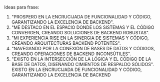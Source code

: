 Ideas para frase:
1. "PROSPERO EN LA ENCRUCIJADA DE FUNCIONALIDAD Y CÓDIGO, GARANTIZANDO LA EXCELENCIA DE BACKEND".
2. "ME DESTACO EN EL ESPACIO DONDE LOS SISTEMAS Y EL CÓDIGO CONVERGEN, CREANDO SOLUCIONES DE BACKEND ROBUSTAS".
3. "MI EXPERIENCIA RISE EN LA SINERGIA DE SISTEMAS Y CÓDIGO, CREANDO ARQUITECTURAS BACKEND POTENTES".
4. "NAVEGANDO POR LA CONEXIÓN DE BASES DE DATOS Y CÓDIGOS, CREANDO OPERACIONES DE BACKEND INCONSÚTILES".
5. "EXISTO EN LA INTERSECCIÓN DE LA LÓGICA Y EL CÓDIGO DE LA BASE DE DATOS, DISEÑANDO CIMIENTOS DE RESPALDO SÓLIDOS".
EXISTO EN LA ENCRUCIJADA DE FUNCIONALIDAD Y CÓDIGO, GARANTIZANDO LA EXCELENCIA DE BACKEND